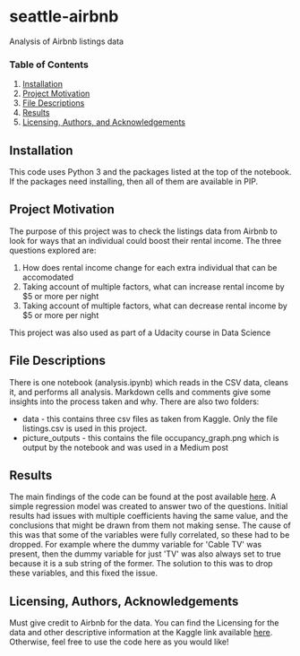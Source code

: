 # seattle-airbnb
Analysis of Airbnb listings data

### Table of Contents

1. [Installation](#installation)
2. [Project Motivation](#motivation)
3. [File Descriptions](#files)
4. [Results](#results)
5. [Licensing, Authors, and Acknowledgements](#licensing)

## Installation <a name="installation"></a>

This code uses Python 3 and the packages listed at the top of the notebook. If the packages need installing, then all of them are available in PIP.

## Project Motivation<a name="motivation"></a>

The purpose of this project was to check the listings data from Airbnb to look for ways that an individual could boost their rental income. The three questions explored are:

1. How does rental income change for each extra individual that can be accomodated
2. Taking account of multiple factors, what can increase rental income by $5 or more per night
3. Taking account of multiple factors, what can decrease rental income by $5 or more per night

This project was also used as part of a Udacity course in Data Science

## File Descriptions <a name="files"></a>

There is one notebook (analysis.ipynb) which reads in the CSV data, cleans it, and performs all analysis.
Markdown cells and comments give some insights into the process taken and why.
There are also two folders:
- data - this contains three csv files as taken from Kaggle. Only the file listings.csv is used in this project.
- picture_outputs - this contains the file occupancy_graph.png which is output by the notebook and was used in a Medium post

## Results<a name="results"></a>

The main findings of the code can be found at the post available [here](https://medium.com/).
A simple regression model was created to answer two of the questions. 
Initial results had issues with multiple coefficients having the same value, and the conclusions that might be drawn from them not making sense. 
The cause of this was that some of the variables were fully correlated, so these had to be dropped. For example where the dummy variable for 'Cable TV' was present, then the dummy variable for just 'TV' was also always set to true because it is a sub string of the former. The solution to this was to drop these variables, and this fixed the issue.

## Licensing, Authors, Acknowledgements<a name="licensing"></a>

Must give credit to Airbnb for the data.  You can find the Licensing for the data and other descriptive information at the Kaggle link available [here](https://www.kaggle.com/airbnb/seattle/data).  Otherwise, feel free to use the code here as you would like! 
